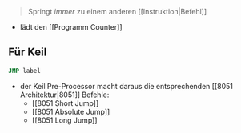 > Springt _immer_ zu einem anderen [[Instruktion|Befehl]]

- lädt den [[Programm Counter]]

## Für Keil
```asm
JMP label
```
- der Keil Pre-Processor macht daraus die entsprechenden [[8051 Architektur|8051]] Befehle:
	- [[8051 Short Jump]]
	- [[8051 Absolute Jump]]
	- [[8051 Long Jump]]